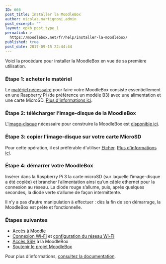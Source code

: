 ```yaml
---
ID: 666
post_title: Installer la MoodleBox
author: nicolas.martignoni.admin
post_excerpt: ""
layout: epkb_post_type_1
permalink: >
  https://moodlebox.net/fr/help/installer-la-moodlebox/
published: true
post_date: 2017-09-15 22:44:44
---
```

Voici la procédure pour installer la MoodleBox en vue de sa première utilisation.
<h3>Étape 1: acheter le matériel</h3>
Le <a href="https://moodlebox.net/fr/help/materiel-necessaire/">matériel nécessaire</a> pour faire votre MoodleBox consiste essentiellement en une Raspberry Pi (de préférence un modèle B3) avec une alimentation et une carte MicroSD. <a href="https://moodlebox.net/fr/help/materiel-necessaire/">Plus d'informations ici</a>.
<h3>Étape 2: télécharger l’image-disque de la MoodleBox</h3>
L'<a href="https://moodlebox.net/fr/help/telecharger-limage-disque/">image-disque</a> nécessaire pour construire la MoodleBox est <a href="https://moodlebox.net/fr/help/telecharger-limage-disque/">disponible ici</a>.
<h3>Étape 3: copier l'image-disque sur votre carte MicroSD</h3>
Pour cette opération, il est préférable d'utiliser <a href="https://etcher.io" target="_blank" rel="noopener">Etcher</a>. <a href="https://moodlebox.net/fr/help/copier-limage-disque-sur-une-carte-sd/">Plus d'informations ici</a>.
<h3>Étape 4: démarrer votre MoodleBox</h3>
Insérer dans la Raspberry Pi 3 la carte microSD (sur laquelle l’image-disque a été copiée) et brancher l’alimentation ainsi qu’un câble ethernet pour la connexion au réseau. La diode rouge s’allume, puis, après quelques secondes, la diode verte s’allume de façon intermittente.

Il n’y a pas d’autre manipulation à effectuer : dès la fin de son démarrage, la MoodleBox est prête et fonctionnelle.
<h3>Étapes suivantes</h3>
<ul>
 	<li><a href="https://moodlebox.net/fr/help/acces-a-moodle/">Accès à Moodle</a></li>
 	<li><a href="https://moodlebox.net/fr/help/connexion-wi-fi/">Connexion Wi-Fi</a> et <a href="https://moodlebox.net/fr/help/modification-de-la-configuration-du-reseau-wi-fi/">configuration du réseau Wi-Fi</a></li>
 	<li><a href="https://moodlebox.net/fr/help/connexion-ssh-en-ligne-de-commande/">Accès SSH</a> à la MoodleBox</li>
 	<li><a href="https://moodlebox.net/fr/help/soutenir-le-projet-moodlebox/">Soutenir le projet MoodleBox</a></li>
</ul>
Pour plus d'informations, <a href="https://moodlebox.net/fr/help/">consultez la documentation</a>.